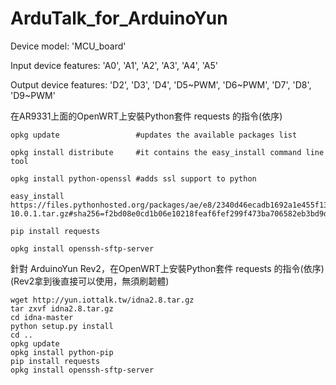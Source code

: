 # ArduTalk_for_ArduinoYun

Device model: 'MCU_board'


Input device features: 'A0', 'A1', 'A2', 'A3', 'A4', 'A5'


Output device features: 'D2', 'D3', 'D4', 'D5\~PWM', 'D6\~PWM', 'D7', 'D8', 'D9\~PWM'






在AR9331上面的OpenWRT上安裝Python套件 requests 的指令(依序)


    opkg update                 #updates the available packages list

    opkg install distribute     #it contains the easy_install command line tool

    opkg install python-openssl #adds ssl support to python

    easy_install https://files.pythonhosted.org/packages/ae/e8/2340d46ecadb1692a1e455f13f75e596d4eab3d11a57446f08259dee8f02/pip-10.0.1.tar.gz#sha256=f2bd08e0cd1b06e10218feaf6fef299f473ba706582eb3bd9d52203fdbd7ee68

    pip install requests

    opkg install openssh-sftp-server



針對 ArduinoYun Rev2，在OpenWRT上安裝Python套件 requests 的指令(依序) (Rev2拿到後直接可以使用，無須刷韌體)

    wget http://yun.iottalk.tw/idna2.8.tar.gz
    tar zxvf idna2.8.tar.gz
    cd idna-master
    python setup.py install
    cd ..
    opkg update 
    opkg install python-pip 
    pip install requests
    opkg install openssh-sftp-server

